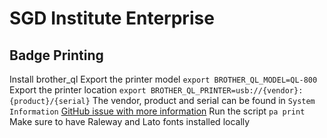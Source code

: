 # SGD Institute Enterprise

## Badge Printing

Install brother_ql
Export the printer model `export BROTHER_QL_MODEL=QL-800`
Export the printer location `export BROTHER_QL_PRINTER=usb://{vendor}:{product}/{serial}`
    The vendor, product and serial can be found in `System Information`
    [GitHub issue with more information](https://github.com/pklaus/brother_ql/issues/110)
Run the script `pa print`
Make sure to have Raleway and Lato fonts installed locally
